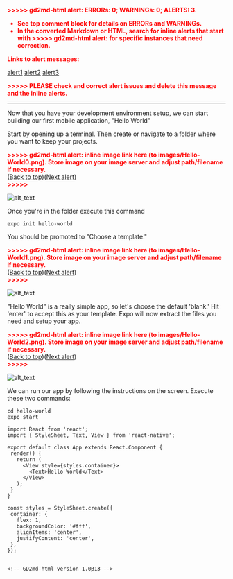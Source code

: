 <!----- Conversion time: 2.095 seconds.


Using this Markdown file:

1. Cut and paste this output into your source file.
2. See the notes and action items below regarding this conversion run.
3. Check the rendered output (headings, lists, code blocks, tables) for proper
   formatting and use a linkchecker before you publish this page.

Conversion notes:

* GD2md-html version 1.0β13
* Thu Oct 25 2018 12:05:45 GMT-0700 (PDT)
* Source doc: https://docs.google.com/open?id=1jjxlOMWsGu96GVzvMKiQ1mfAP1ZTfQrbq4U_zWfuSDk
* This document has images: check for >>>>>  gd2md-html alert:  inline image link in generated source and store images to your server.
----->


<p style="color: red; font-weight: bold">>>>>>  gd2md-html alert:  ERRORs: 0; WARNINGs: 0; ALERTS: 3.</p>
<ul style="color: red; font-weight: bold"><li>See top comment block for details on ERRORs and WARNINGs. <li>In the converted Markdown or HTML, search for inline alerts that start with >>>>>  gd2md-html alert:  for specific instances that need correction.</ul>

<p style="color: red; font-weight: bold">Links to alert messages:</p><a href="#gdcalert1">alert1</a>
<a href="#gdcalert2">alert2</a>
<a href="#gdcalert3">alert3</a>

<p style="color: red; font-weight: bold">>>>>> PLEASE check and correct alert issues and delete this message and the inline alerts.<hr></p>


Now that you have your development environment setup, we can start building our first mobile application, "Hello World"

Start by opening up a terminal. Then create or navigate to a folder where you want to keep your projects.  



<p id="gdcalert1" ><span style="color: red; font-weight: bold">>>>>>  gd2md-html alert: inline image link here (to images/Hello-World0.png). Store image on your image server and adjust path/filename if necessary. </span><br>(<a href="#">Back to top</a>)(<a href="#gdcalert2">Next alert</a>)<br><span style="color: red; font-weight: bold">>>>>> </span></p>


![alt_text](images/Hello-World0.png "image_tooltip")


Once  you're in the folder execute this command


```
expo init hello-world
```


You should be promoted to "Choose a template."



<p id="gdcalert2" ><span style="color: red; font-weight: bold">>>>>>  gd2md-html alert: inline image link here (to images/Hello-World1.png). Store image on your image server and adjust path/filename if necessary. </span><br>(<a href="#">Back to top</a>)(<a href="#gdcalert3">Next alert</a>)<br><span style="color: red; font-weight: bold">>>>>> </span></p>


![alt_text](images/Hello-World1.png "image_tooltip")


"Hello World" is a really simple app, so let's choose the default  'blank.'   Hit 'enter' to accept this as your template.  Expo will now extract the files you need and setup your app.



<p id="gdcalert3" ><span style="color: red; font-weight: bold">>>>>>  gd2md-html alert: inline image link here (to images/Hello-World2.png). Store image on your image server and adjust path/filename if necessary. </span><br>(<a href="#">Back to top</a>)(<a href="#gdcalert4">Next alert</a>)<br><span style="color: red; font-weight: bold">>>>>> </span></p>


![alt_text](images/Hello-World2.png "image_tooltip")


We can run our app by following the instructions on the screen.  Execute these two commands:


```
cd hello-world
expo start

import React from 'react';
import { StyleSheet, Text, View } from 'react-native';

export default class App extends React.Component {
 render() {
   return (
     <View style={styles.container}>
       <Text>Hello World</Text>
     </View>
   );
 }
}

const styles = StyleSheet.create({
 container: {
   flex: 1,
   backgroundColor: '#fff',
   alignItems: 'center',
   justifyContent: 'center',
 },
});


<!-- GD2md-html version 1.0β13 -->
